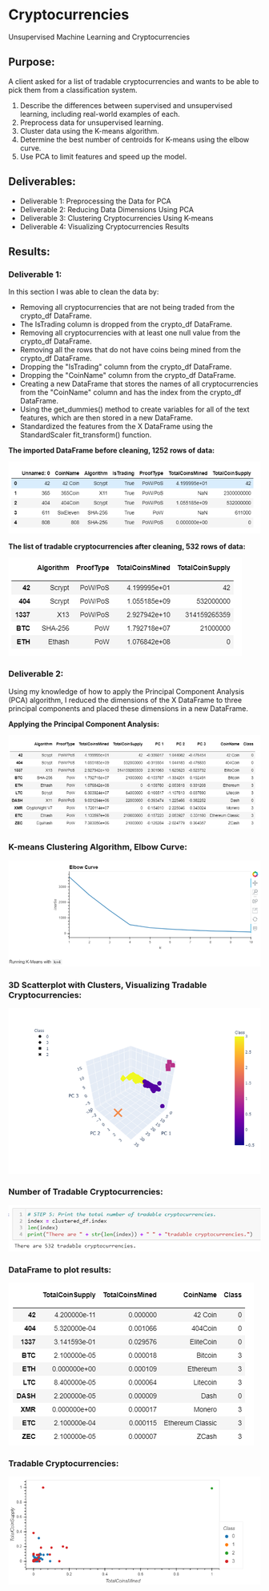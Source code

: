 # Cryptocurrencies
Unsupervised Machine Learning and Cryptocurrencies

## Purpose: 
A client asked for a list of tradable cryptocurrencies and wants to be able to pick them from a classification system.    

1. Describe the differences between supervised and unsupervised learning, including real-world examples of each.
2. Preprocess data for unsupervised learning.
3. Cluster data using the K-means algorithm.
4. Determine the best number of centroids for K-means using the elbow curve.
5. Use PCA to limit features and speed up the model.

## Deliverables:

* Deliverable 1: Preprocessing the Data for PCA
* Deliverable 2: Reducing Data Dimensions Using PCA
* Deliverable 3: Clustering Cryptocurrencies Using K-means
* Deliverable 4: Visualizing Cryptocurrencies Results

## Results:

### Deliverable 1:

In this section I was able to clean the data by:

* Removing all cryptocurrencies that are not being traded from the crypto_df DataFrame.
* The IsTrading column is dropped from the crypto_df DataFrame.
* Removing all cryptocurrencies with at least one null value from the crypto_df DataFrame.
* Removing all the rows that do not have coins being mined from the crypto_df DataFrame.
* Dropping the "IsTrading" column from the crypto_df DataFrame.
* Dropping the "CoinName" column from the crypto_df DataFrame.
* Creating a new DataFrame that stores the names of all cryptocurrencies from the "CoinName" column and has the index from the crypto_df DataFrame.
* Using the get_dummies() method to create variables for all of the text features, which are then stored in a new DataFrame.
* Standardized the features from the X DataFrame using the StandardScaler fit_transform() function.

**The imported DataFrame before cleaning, 1252 rows of data:**

![Pic 1](https://github.com/mpournaras/Cryptocurrencies_Analysis/blob/main/Images/initial_df.PNG)

**The list of tradable cryptocurrencies after cleaning, 532 rows of data:**

![Pic 2](https://github.com/mpournaras/Cryptocurrencies_Analysis/blob/main/Images/clean_df.PNG)

### Deliverable 2:

Using my knowledge of how to apply the Principal Component Analysis (PCA) algorithm, I reduced the dimensions of the X DataFrame to three principal components and placed these dimensions in a new DataFrame.

**Applying the Principal Component Analysis:**

![Pic 3](https://github.com/mpournaras/Cryptocurrencies_Analysis/blob/main/Images/PCA_df.PNG)

### K-means Clustering Algorithm, Elbow Curve:   
![Pic 4](https://github.com/mpournaras/Cryptocurrencies_Analysis/blob/main/Images/elbow_curve.PNG)

### 3D Scatterplot with Clusters, Visualizing Tradable Cryptocurrencies:      
![Pic 5](https://github.com/mpournaras/Cryptocurrencies_Analysis/blob/main/Images/3D_model.png)

### Number of Tradable Cryptocurrencies:    
![Pic 6](https://github.com/mpournaras/Cryptocurrencies_Analysis/blob/main/Images/tradable_crypto_count.PNG)

### DataFrame to plot results:    
![Pic 7](https://github.com/mpournaras/Cryptocurrencies_Analysis/blob/main/Images/crypto_df.PNG)

### Tradable Cryptocurrencies:    
![Pic 8](https://github.com/mpournaras/Cryptocurrencies_Analysis/blob/main/Images/tradable_crypto_results.png)
